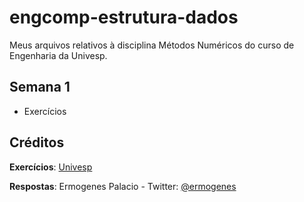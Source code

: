 # engcomp-estrutura-dados
Meus arquivos relativos à disciplina Métodos Numéricos do curso de Engenharia da Univesp.

## Semana 1
* Exercícios

## Créditos

**Exercícios**: [Univesp](http://engenharia.cursos.univesp.br/)

**Respostas**: Ermogenes Palacio - Twitter: [@ermogenes](http://www.twitter.com/ermogenes)
